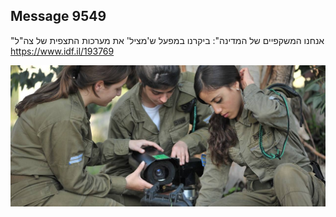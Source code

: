 ## Message 9549

"אנחנו המשקפיים של המדינה":
ביקרנו במפעל ש'מציל' את מערכות התצפית של צה"ל
https://www.idf.il/193769

![Photo](./9549/9549_photo.jpg)
